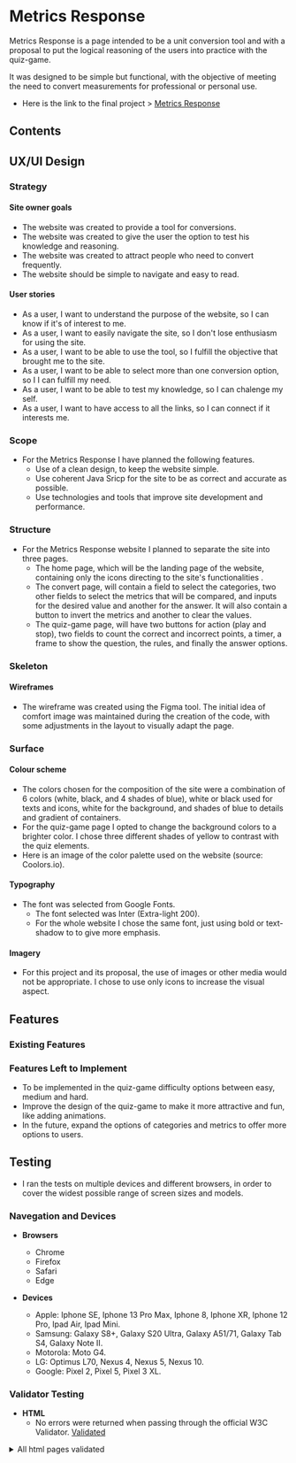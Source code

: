 # Metrics Response

Metrics Response is a page intended to be a unit conversion tool and with a proposal to put the logical reasoning of the users into practice with the quiz-game.

It was designed to be simple but functional, with the objective of meeting the need to convert measurements for professional or personal use.

- Here is the link to the final project > [Metrics Response](https://guisgrande.github.io/second-project-ci/)

## Contents

## UX/UI Design

### Strategy

#### Site owner goals

- The website was created to provide a tool for conversions.
- The website was created to give the user the option to test his knowledge and reasoning.
- The website was created to attract people who need to convert frequently.
- The website should be simple to navigate and easy to read.

#### User stories

- As a user, I want to understand the purpose of the website, so I can know if it's of interest to me.
- As a user, I want to easily navigate the site, so I don't lose enthusiasm for using the site.
- As a user, I want to be able to use the tool, so I fulfill the objective that brought me to the site.
- As a user, I want to be able to select more than one conversion option, so I I can fulfill my need.
- As a user, I want to be able to test my knowledge, so I can chalenge my self.
- As a user, I want to have access to all the links, so I can connect if it interests me.

### Scope

- For the Metrics Response I have planned the following features.
    - Use of a clean design, to keep the website simple.
    - Use coherent Java Sricp for the site to be as correct and accurate as possible.
    - Use technologies and tools that improve site development and performance.
 
### Structure

- For the Metrics Response website I planned to separate the site into three pages. 
    - The home page, which will be the landing page of the website, containing only the icons directing to the site's functionalities .
    - The convert page, will contain a field to select the categories, two other fields to select the metrics that will be compared, and inputs for the desired value and another for the answer. It will also contain a button to invert the metrics and another to clear the values.
    - The quiz-game page, will have two buttons for action (play and stop), two fields to count the correct and incorrect points, a timer, a frame to show the question, the rules, and finally the answer options.

### Skeleton

#### Wireframes

- The wireframe was created using the Figma tool. The initial idea of comfort image was maintained during the creation of the code, with some adjustments in the layout to visually adapt the page.

### Surface

#### Colour scheme

- The colors chosen for the composition of the site were a combination of 6 colors (white, black, and 4 shades of blue), white or black used for texts and icons, white for the background, and shades of blue to details and gradient of containers. 
- For the quiz-game page I opted to change the background colors to a brighter color. I chose three different shades of yellow to contrast with the quiz elements. 
- Here is an image of the color palette used on the website (source: Coolors.io).

#### Typography

- The font was selected from Google Fonts.
  - The font selected was Inter (Extra-light 200).
  - For the whole website I chose the same font, just using bold or text-shadow to to give more emphasis.

#### Imagery

- For this project and its proposal, the use of images or other media would not be appropriate. I chose to use only icons to increase the visual aspect.

## Features

### Existing Features

### Features Left to Implement

- To be implemented in the quiz-game difficulty options between easy, medium and hard.
- Improve the design of the quiz-game to make it more attractive and fun, like adding animations.
- In the future, expand the options of categories and metrics to offer more options to users.

## Testing

- I ran the tests on multiple devices and different browsers, in order to cover the widest possible range of screen sizes and models. 

### Navegation and Devices

- __Browsers__
  - Chrome
  - Firefox
  - Safari
  - Edge

- __Devices__
  - Apple: Iphone SE, Iphone 13 Pro Max, Iphone 8, Iphone XR, Iphone 12 Pro, Ipad Air, Ipad Mini.
  - Samsung: Galaxy S8+, Galaxy S20 Ultra, Galaxy A51/71, Galaxy Tab S4, Galaxy Note II.
  - Motorola: Moto G4.
  - LG: Optimus L70, Nexus 4, Nexus 5, Nexus 10.
  - Google: Pixel 2, Pixel 5, Pixel 3 XL.

### Validator Testing 

- __HTML__
    - No errors were returned when passing through the official W3C Validator. [Validated](https://validator.w3.org/nu/?doc=https%3A%2F%2Fguisgrande.github.io%2Fsecond-project-ci%2F)
<details>
    <summary>All html pages validated</summary>
 
1. Home page - [index.html](https://validator.w3.org/nu/?doc=https%3A%2F%2Fguisgrande.github.io%2Fsecond-project-ci%2Findex.html).
2. Convert page - [converter.html](https://validator.w3.org/nu/?doc=https%3A%2F%2Fguisgrande.github.io%2Fsecond-project-ci%2Fconverter.html).
3. Quiz-game page - [quiz-game.html](https://validator.w3.org/nu/?doc=https%3A%2F%2Fguisgrande.github.io%2Fsecond-project-ci%2Fquiz-game.html).
 
- __CSS__
    - No errors were found when passing through the official W3C Jigsaw Validator. [Validated](https://jigsaw.w3.org/css-validator/validator?uri=https%3A%2F%2Fguisgrande.github.io%2Fsecond-project-ci%2F&profile=css3svg&usermedium=all&warning=1&vextwarning=&lang=en)

- __JavaScript__
    - No errors or relevant issues were found when passing through the official validator [JShint](https://jshint.com/).

### Performance Testing

- __Lighthouse DevTools__

### Other Tests

- __Acessibility__
        - To check accessibility, I did the test using WAVE from WebAIM. The site didn't present any relevant errors or alerts. [Report](https://wave.webaim.org/report#/https://guisgrande.github.io/second-project-ci/index.html).
### User Story Testing

- __User Story__

    - User Story 1: As a user, I want to understand the purpose of the website, so I can know if it's of interest to me.
    - Outcome: 
    
    - User Story 2: As a user, I want to easily navigate the site, so I don't lose enthusiasm for using the site.
    - Outcome:
    
    - User Story 3: As a user, I want to be able to use the tool, so I fulfill the objective that brought me to the site.
    - Outcome:
    
    - User Story 4: As a user, I want to be able to select more than one conversion option, so I I can fulfill my need.
    - Outcome:
    
    - User Story 5: As a user, I want to be able to test my knowledge, so I can chalenge my self.
    - Outcome:
    
    - User Story 6: As a user, I want to have access to all the links, so I can connect if it interests me.
    - Outcome: 
    
### Fixed Bugs

### Unfixed Bugs
    
## Deployment

- To create this project I used GitHub and GitPod.
- I used the [Code Institute Gitpod Full Template](https://github.com/Code-Institute-Org/gitpod-full-template), clicking on the "Use this template" button. From there I created the repository on Github with my username.
- These commands were used for version control during project:
    * git status - to check the status of the files to be commited.
    * git add filename - to add files before committing.
    * git commit -m "message" - to commit changes to the local repository.
    * git push - to push all committed changes to the GitHub repository.

### Deployment

- To deploy the site to Github pages follow this steps:
1. In the GitHub repository, select the Settings options.
2. Scroll down until you find "GitHub Pages" section.
3. Select the option "Check it out here", will gona send you to the next page.
4. Choose "Main" for the branch in the drop down box.
5. Choose "Root" for the directory in the next drop down box.
6. Then click "Save".

### Fork

- Forks let you make changes to a project without affecting the original repository. Follow this steps:
1. Go to the repository page, can be accessed [here](https://github.com/guisgrande/second-project-ci).
2. On top right, you select the Fork option and proceed.
3. A duplicate will be created inside your repository.

### Clone

- Clone let you create an identical repository to the original. Follow this steps:
1. Go to the repository page, can be accessed [here](https://github.com/guisgrande/second-project-ci).
2. Click on code drop down menu.
3. Choose if you want to clone using HTTPS, SSH or GitHub CLI. Then select de copy button.
4. Open your Git Bash in your IDE.
5. Type git clone and then paste the URL you copied before.
6. Press Enter to create your clone.

## Technologies and tools

- DevTools - to assist in the development of the project.
- [Gitpod](https://www.gitpod.io/) - to create/edit the code of the project.
- [Github](https://github.com/) - to create repository, hosting files and deployment of the website.
- [Font Awesome](https://fontawesome.com/) - Used for the icons used in the footer.
- [Figma](https://figma.com/) - Used to creat the wireframes.
- [Google Fonts](https://fonts.google.com/) - Used for font selection.
- [Coolors](https://coolors.co/) - Used to choice of colors and for the palette used in the README.
- [Favicon.io](https://favicon.io/) - Used to implement the favicon on the website.
- [WAVE](https://wave.webaim.org/) - Used to acecessibility test.
- Lighthouse (Chrome Devtools) - Used to performance test.
- [JShint](https://jshint.com/) - Used to test Java Script code.
- [Jigsaw](https://jigsaw.w3.org/css-validator/) - Used to test CSS code.
- [Validator](https://validator.w3.org/) - Used to test HTML code.

## Credits

### Content

- The formulas used in the conversions were taken from [Google](http://google.com/).

### Media

- The image used for README.md responsive mockup was taken from [Am I Responsive](http://ami.responsivedesign.is/).
- The icons images used for buttons was taken from [Canva](https://www.canva.com/)

### Inspiration
    
- Instructions provided in the Youtube video helped me to develop the timer used in the quiz-game. Chanel: WEB CIFAR. [Video](https://www.youtube.com/watch?v=_a4XCarxwr8).
- Instructions provided in the Youtube video helped me to develop the selector used in the converter. Chanel: Decoding code. [Video](https://www.youtube.com/watch?v=HMNXXCpGx7w).
- Instructions provided in the following website helped me to develop the converter aplications. [Website](https://insidethediv.com/unit-converter-Javascript).

## Acknowledgements

- Code Institute for all the support and the team always ready to help.
- My mentor [Ben Kavanagh](https://github.com/BAK2K3) for all the instructions, advice and knowledge that helped me to improve the project.
- My parents, my wife and my friends for motivating me to achieve my best.
- Everyone in the Slack community for tips and opinions. 
